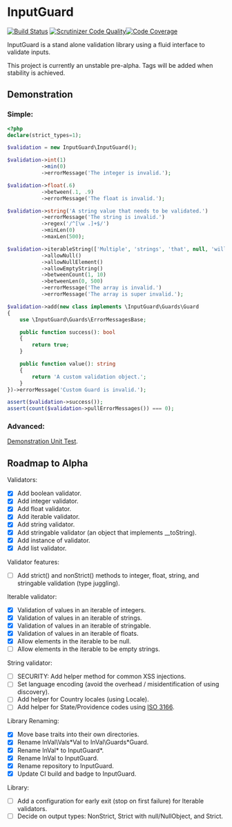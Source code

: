 # InputGuard
[![Build Status](https://travis-ci.com/tfettig01/InputGuard.svg?branch=master)](https://travis-ci.com/tfettig01/InputGuard) [![Scrutinizer Code Quality](https://scrutinizer-ci.com/g/tfettig01/InputGuard/badges/quality-score.png?b=master)](https://scrutinizer-ci.com/g/tfettig01/InputGuard/?branch=master)[![Code Coverage](https://scrutinizer-ci.com/g/tfettig01/InputGuard/badges/coverage.png?b=master)](https://scrutinizer-ci.com/g/tfettig01/InputGuard/?branch=master)

InputGuard is a stand alone validation library using a fluid interface to validate inputs.

This project is currently an unstable pre-alpha. Tags will be added when stability is achieved.

## Demonstration
### Simple:
```php
<?php
declare(strict_types=1);

$validation = new InputGuard\InputGuard();

$validation->int(1)
           ->min(0)
           ->errorMessage('The integer is invalid.');

$validation->float(.6)
           ->between(.1, .9)
           ->errorMessage('The float is invalid.');

$validation->string('A string value that needs to be validated.')
           ->errorMessage('The string is invalid.')
           ->regex('/^[\w .]+$/')
           ->minLen(0)
           ->maxLen(500);

$validation->iterableString(['Multiple', 'strings', 'that', null, 'will', 'validate', 'successfully', ''])
           ->allowNull()
           ->allowNullElement()
           ->allowEmptyString()
           ->betweenCount(1, 10)
           ->betweenLen(0, 500)
           ->errorMessage('The array is invalid.')
           ->errorMessage('The array is super invalid.');

$validation->add(new class implements \InputGuard\Guards\Guard
{
    use \InputGuard\Guards\ErrorMessagesBase;

    public function success(): bool
    {
        return true;
    }

    public function value(): string
    {
        return 'A custom validation object.';
    }
})->errorMessage('Custom Guard is invalid.');

assert($validation->success());
assert(count($validation->pullErrorMessages()) === 0);
```

### Advanced: 
[Demonstration Unit Test](https://github.com/tfettig01/InputGuard/blob/master/tests/DemonstrationTest.php).

## Roadmap to Alpha
Validators:
- [x] Add boolean validator.
- [x] Add integer validator.
- [x] Add float validator.
- [x] Add iterable validator.
- [x] Add string validator.
- [x] Add stringable validator (an object that implements __toString).
- [x] Add instance of validator.
- [x] Add list validator.

Validator features:
- [ ] Add strict() and nonStrict() methods to integer, float, string, and stringable validation (type juggling).

Iterable validator:
- [x] Validation of values in an iterable of integers.
- [x] Validation of values in an iterable of strings.
- [x] Validation of values in an iterable of stringable.
- [x] Validation of values in an iterable of floats.
- [x] Allow elements in the iterable to be null.
- [ ] Allow elements in the iterable to be empty strings.

String validator:
- [ ] SECURITY: Add helper method for common XSS injections.
- [ ] Set language encoding (avoid the overhead / misidentification of using discovery).
- [ ] Add helper for Country locales (using Locale).
- [ ] Add helper for State/Providence codes using [ISO 3166](https://www.iso.org/iso-3166-country-codes.html).

Library Renaming:
- [x] Move base traits into their own directories.
- [x] Rename InVal\Vals\*Val to InVal\Guards\*Guard.
- [x] Rename InVal\* to InputGuard\*.
- [x] Rename InVal to InputGuard.
- [x] Rename repository to InputGuard.
- [x] Update CI build and badge to InputGuard.

Library:
- [ ] Add a configuration for early exit (stop on first failure) for Iterable validators.
- [ ] Decide on output types: NonStrict, Strict with null/NullObject, and Strict.
